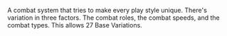 A combat system that tries to make every play style unique. There's variation in three factors. The combat roles, the combat speeds, and the combat types. This allows 27 Base Variations.